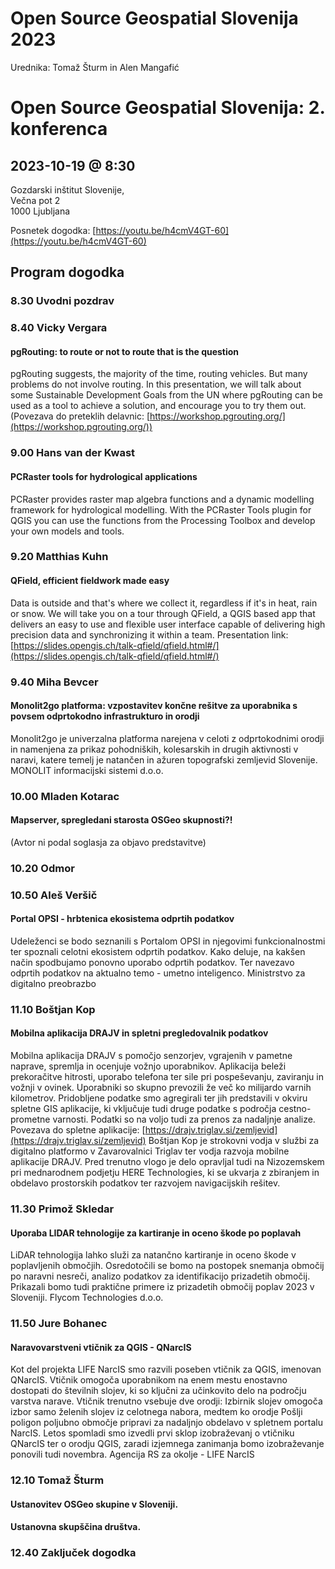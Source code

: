 # Open Source Geospatial Slovenija 2023
Urednika: Tomaž Šturm in Alen Mangafić

# Open Source Geospatial Slovenija: 2. konferenca
## 2023-10-19 @ 8:30
Gozdarski inštitut Slovenije,  
Večna pot 2  
1000 Ljubljana  

Posnetek dogodka:
[https://youtu.be/h4cmV4GT-60](https://youtu.be/h4cmV4GT-60)

## Program dogodka

### 8.30  Uvodni pozdrav

### 8.40  Vicky Vergara
#### pgRouting: to route or not to route that is the question

pgRouting suggests, the majority of the time, routing vehicles. But many problems do not involve routing. In this presentation, we will talk about some Sustainable Development Goals from the UN where pgRouting can be used as a tool to achieve a solution, and encourage you to try them out.
(Povezava do preteklih delavnic: [https://workshop.pgrouting.org/](https://workshop.pgrouting.org/))

### 9.00  Hans van der Kwast
#### PCRaster tools for hydrological applications
PCRaster provides raster map algebra functions and a dynamic modelling framework for hydrological modelling. With the PCRaster Tools plugin for QGIS you can use the functions from the Processing Toolbox and develop your own models and tools.

### 9.20  Matthias Kuhn
#### QField, efficient fieldwork made easy
Data is outside and that's where we collect it, regardless if it's in heat, rain or snow. We will take you on a tour through QField, a QGIS based app that delivers an easy to use and flexible user interface capable of delivering high precision data and synchronizing it within a team.
Presentation link: [https://slides.opengis.ch/talk-qfield/qfield.html#/](https://slides.opengis.ch/talk-qfield/qfield.html#/)

### 9.40 Miha Bevcer
#### Monolit2go platforma: vzpostavitev končne rešitve za uporabnika s povsem odprtokodno infrastrukturo in orodji
Monolit2go je univerzalna platforma narejena v celoti z odprtokodnimi orodji in namenjena za prikaz pohodniških, kolesarskih in drugih aktivnosti v naravi, katere temelj je natančen in ažuren topografski zemljevid Slovenije.
MONOLIT informacijski sistemi d.o.o.


### 10.00 Mladen Kotarac
#### Mapserver, spregledani starosta OSGeo skupnosti?!
(Avtor ni podal soglasja za objavo predstavitve)

### 10.20 Odmor


### 10.50 Aleš Veršič
#### Portal OPSI - hrbtenica ekosistema odprtih podatkov
Udeleženci se bodo seznanili s Portalom OPSI in njegovimi funkcionalnostmi ter spoznali celotni ekosistem odprtih podatkov. Kako deluje, na kakšen način spodbujamo ponovno uporabo odprtih podatkov. Ter navezavo odprtih podatkov na aktualno temo - umetno inteligenco.
Ministrstvo za digitalno preobrazbo


### 11.10 Boštjan Kop
#### Mobilna aplikacija DRAJV in spletni pregledovalnik podatkov
Mobilna aplikacija DRAJV s pomočjo senzorjev, vgrajenih v pametne naprave, spremlja in ocenjuje vožnjo uporabnikov. Aplikacija beleži prekoračitve hitrosti, uporabo telefona ter sile pri pospeševanju, zaviranju in vožnji v ovinek. Uporabniki so skupno prevozili že več ko milijardo varnih kilometrov. Pridobljene podatke smo agregirali ter jih predstavili v okviru spletne GIS aplikacije, ki vključuje tudi druge podatke s področja cestno-prometne varnosti. Podatki so na voljo tudi za prenos za nadaljnje analize. Povezava do spletne aplikacije: [https://drajv.triglav.si/zemljevid](https://drajv.triglav.si/zemljevid)
Boštjan Kop je strokovni vodja v službi za digitalno platformo v Zavarovalnici Triglav ter vodja razvoja mobilne aplikacije DRAJV. Pred trenutno vlogo je delo opravljal tudi na Nizozemskem pri mednarodnem podjetju HERE Technologies, ki se ukvarja z zbiranjem in obdelavo prostorskih podatkov ter razvojem navigacijskih rešitev.

### 11.30 Primož Skledar
#### Uporaba LIDAR tehnologije za kartiranje in oceno škode po poplavah
LiDAR tehnologija lahko služi za natančno kartiranje in oceno škode v poplavljenih območjih. Osredotočili se bomo na postopek snemanja območij po naravni nesreči, analizo podatkov za identifikacijo prizadetih območij. Prikazali bomo tudi praktične primere iz prizadetih območij poplav 2023 v Sloveniji.
Flycom Technologies d.o.o.


### 11.50 Jure Bohanec
#### Naravovarstveni vtičnik za QGIS - QNarcIS
Kot del projekta LIFE NarcIS smo razvili poseben vtičnik za QGIS, imenovan QNarcIS. Vtičnik omogoča uporabnikom na enem mestu enostavno dostopati do številnih slojev, ki so ključni za učinkovito delo na področju varstva narave. Vtičnik trenutno vsebuje dve orodji: Izbirnik slojev omogoča izbor samo želenih slojev iz celotnega nabora, medtem ko orodje Pošlji poligon poljubno območje pripravi za nadaljnjo obdelavo v spletnem portalu NarcIS. Letos spomladi smo izvedli prvi sklop izobraževanj o vtičniku QNarcIS ter o orodju QGIS, zaradi izjemnega zanimanja bomo izobraževanje ponovili tudi novembra.
Agencija RS za okolje - LIFE NarcIS 

### 12.10 Tomaž Šturm
#### Ustanovitev OSGeo skupine v Sloveniji.
#### Ustanovna skupščina društva.

### 12.40 Zaključek dogodka
